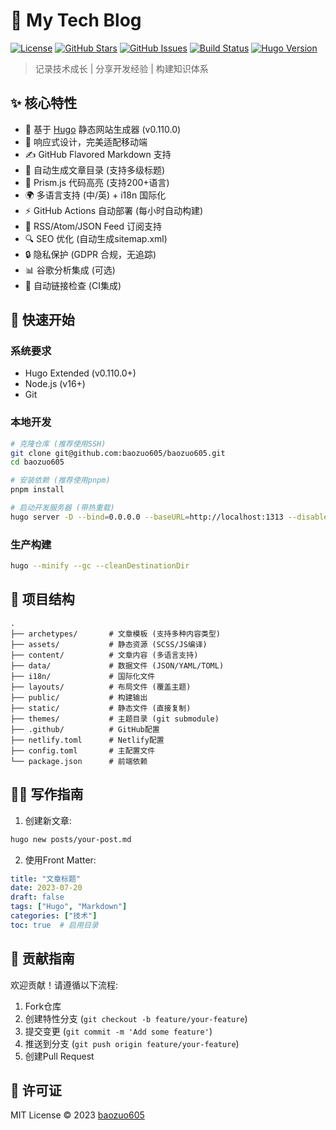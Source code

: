 # 🚀 My Tech Blog

[![License](https://img.shields.io/github/license/baozuo605/baozuo605)](https://github.com/baozuo605/baozuo605/blob/main/LICENSE)
[![GitHub Stars](https://img.shields.io/github/stars/baozuo605/baozuo605)](https://github.com/baozuo605/baozuo605/stargazers)
[![GitHub Issues](https://img.shields.io/github/issues/baozuo605/baozuo605)](https://github.com/baozuo605/baozuo605/issues)
[![Build Status](https://img.shields.io/github/actions/workflow/status/baozuo605/baozuo605/deploy.yml?branch=main)](https://github.com/baozuo605/baozuo605/actions/workflows/deploy.yml)
[![Hugo Version](https://img.shields.io/badge/Hugo-0.110.0-blue)](https://gohugo.io)

> 记录技术成长 | 分享开发经验 | 构建知识体系

## ✨ 核心特性
- 🚀 基于 [Hugo](https://gohugo.io/) 静态网站生成器 (v0.110.0)
- 📱 响应式设计，完美适配移动端
- ✍️ GitHub Flavored Markdown 支持
- 📑 自动生成文章目录 (支持多级标题)
- 🌈 Prism.js 代码高亮 (支持200+语言)
- 🌍 多语言支持 (中/英) + i18n 国际化
- ⚡ GitHub Actions 自动部署 (每小时自动构建)
- 📡 RSS/Atom/JSON Feed 订阅支持
- 🔍 SEO 优化 (自动生成sitemap.xml)
- 🔒 隐私保护 (GDPR 合规，无追踪)
- 📊 谷歌分析集成 (可选)
- 🔗 自动链接检查 (CI集成)

## 🚀 快速开始
### 系统要求
- Hugo Extended (v0.110.0+)
- Node.js (v16+)
- Git

### 本地开发
```bash
# 克隆仓库 (推荐使用SSH)
git clone git@github.com:baozuo605/baozuo605.git
cd baozuo605

# 安装依赖 (推荐使用pnpm)
pnpm install

# 启动开发服务器 (带热重载)
hugo server -D --bind=0.0.0.0 --baseURL=http://localhost:1313 --disableFastRender
```

### 生产构建
```bash
hugo --minify --gc --cleanDestinationDir
```

## 📂 项目结构
```
.
├── archetypes/       # 文章模板 (支持多种内容类型)
├── assets/           # 静态资源 (SCSS/JS编译)
├── content/          # 文章内容 (多语言支持)
├── data/             # 数据文件 (JSON/YAML/TOML)
├── i18n/             # 国际化文件
├── layouts/          # 布局文件 (覆盖主题)
├── public/           # 构建输出
├── static/           # 静态文件 (直接复制)
├── themes/           # 主题目录 (git submodule)
├── .github/          # GitHub配置
├── netlify.toml      # Netlify配置
├── config.toml       # 主配置文件
└── package.json      # 前端依赖
```

## 🧑‍💻 写作指南
1. 创建新文章:
```bash
hugo new posts/your-post.md
```
2. 使用Front Matter:
```yaml
title: "文章标题"
date: 2023-07-20
draft: false
tags: ["Hugo", "Markdown"]
categories: ["技术"]
toc: true  # 启用目录
```

## 🤝 贡献指南
欢迎贡献！请遵循以下流程:
1. Fork仓库
2. 创建特性分支 (`git checkout -b feature/your-feature`)
3. 提交变更 (`git commit -m 'Add some feature'`)
4. 推送到分支 (`git push origin feature/your-feature`)
5. 创建Pull Request

## 📜 许可证
MIT License © 2023 [baozuo605](https://github.com/baozuo605)